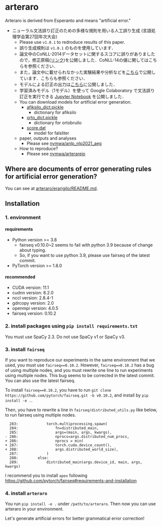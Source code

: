 # arteraro

Arteraro is derived from Esperanto and means "artificial error."

- ニューラル文法誤り訂正のための多様な規則を用いる人工誤り生成 (言語処理学会第27回年次大会)
	- Please use `v1.0.1` to redroduce results of this paper.
	- 誤り生成規則は `v1.0.1` のものを使用しています．
	- 論文中のCoNLL-2014データセットに関するスコアに誤りがありましたので，修正原稿([リンク](https://github.com/nymwa/anlp_nlp2021_aeg/blob/main/nlp2021.pdf))を公開しました．CoNLL-14の値に関してはこちらを参照ください．
	- また，論文中に載せられなかった実験結果や分析などを[こちら](https://github.com/nymwa/anlp_nlp2021_aeg/blob/main/analysis.pdf)で公開しています．こちらも参照ください．
	- モデルによる訂正の出力は[こちら](https://github.com/nymwa/anlp_nlp2021_aeg/tree/main/outputs)に公開しました．
	- 学習済みモデル（1モデル）を使って Google Colaboratory で文法誤り訂正を実行できる [Jupyter Notebook](https://gist.github.com/nymwa/982e92c4810f0ee31886378052af1459) を公開しました．
	- You can download models for artificial error generation.
		- [afiksilo_dict.pickle](https://drive.google.com/file/d/1RBuini-cII61W2Zdgy6yDBerSnyTFYT0/view?usp=sharing)
			- dictionary for afiksilo
		- [orto_dict.pickle](https://drive.google.com/file/d/1qU-uywBWLtN4DQ_QUIevRRKPluPrpx1M/view?usp=sharing)
			- dictionary for ortobruilo
		- [score.dat](https://drive.google.com/file/d/1NiRwzxLoM4i7IvNYNptoHCVqPVHHG6Mq/view?usp=sharing)
			- model for falsliter
	- paper, outputs and analyses
		- Please see [nymwa/anlp_nlp2021_aeg](https://github.com/nymwa/anlp_nlp2021_aeg)
	- How to reproduce?
		- Please see [nymwa/arterarejo](https://github.com/nymwa/arterarejo)

## Where are documents of error generating rules for artificial error generation?

You can see at [arteraro/erarigilo/README.md](https://github.com/nymwa/arteraro/tree/main/arteraro/erarigilo).

## Installation

### 1. environment

#### requirements
- Python version >= 3.8
	- fairseq v0.10.0~2 seems to fail with python 3.9 because of change about typing.
	- So, if you want to use python 3.9, please use fairseq of the latest commit.
- PyTorch version >= 1.8.0

#### recommended
- CUDA version: 11.1
- cudnn version: 8.2.0
- nccl version: 2.8.4-1
- gdrcopy version: 2.0
- openmpi version: 4.0.5
- fairseq version: 0.10.2

### 2. install packages using `pip install requirements.txt`

You must use SpaCy 2.3. Do not use SpaCy v1 or SpaCy v3.

### 3. install `fairseq`

If you want to reproduce our experiments in the same environment that we used, you must use `fairseq==0.10.2`.
However, `fairseq==0.10.2` has a bug of using multiple nodes, and you must rewrite one line to run experiments using multiple nodes.
This bug seems to be corrected in the latest commit. You can also use the latest fairseq.

To install `fairseq==0.10.2`, you have to run `git clone https://github.com/pytorch/fairseq.git -b v0.10.2`, and install by `pip install -e .`.

Then, you have to rewrite a line in `fairseq/distributed_utils.py` like below, to run fairseq using multiple nodes.

```
  283:             torch.multiprocessing.spawn(
  284:                 fn=distributed_main,
  285:                 args=(main, args, kwargs),
- 286:                 nprocs=args.distributed_num_procs,
+ 286:                 nprocs = min(
+ 287:                 torch.cuda.device_count(),
+ 288:                 args.distributed_world_size),
  287:             )
  288:         else:
  289:             distributed_main(args.device_id, main, args, kwargs)
```

I recommend you to install `apex` following https://github.com/pytorch/fairseq#requirements-and-installation

### 4. install `arteraro`

You run `pip install -e .` under `/path/to/arteraro`. Then now you can use arteraro in your environment.

Let's generate artificial errors for better grammatical error correction!

